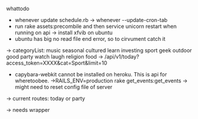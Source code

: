whattodo 
  - whenever update schedule.rb -> whenever --update-cron-tab
  - run rake assets:precombile and then service unicorn restart when running on api
  -> install xfvib on ubuntu
  - ubuntu has big no read file end error, so to cirvument catch it

  -> categoryList: music seasonal cultured learn investing sport geek outdoor good party watch laugh religion food
  -> /api/v1/today?access_token=XXXX&cat=Sport&limit=10

  - capybara-webkit cannot be installed on heroku. This is api for wheretoobee.
  ->RAILS_ENV=production rake get_events:get_events
  -> might need to reset config file of server

  -> current routes: today or party

  -> needs wrapper

  